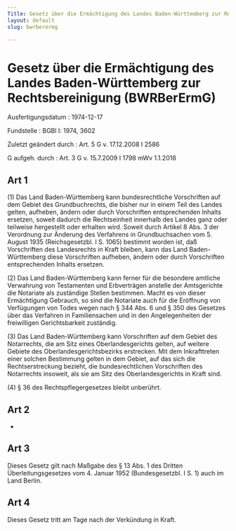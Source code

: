 ```yaml
---
Title: Gesetz über die Ermächtigung des Landes Baden-Württemberg zur Rechtsbereinigung
layout: default
slug: bwrberermg

---
```


# Gesetz über die Ermächtigung des Landes Baden-Württemberg zur Rechtsbereinigung (BWRBerErmG)

Ausfertigungsdatum
:   1974-12-17

Fundstelle
:   BGBl I: 1974, 3602

Zuletzt geändert durch
:   Art. 5 G v. 17.12.2008 I 2586

G aufgeh. durch
:   Art. 3 G v. 15.7.2009 I 1798 mWv 1.1.2018


## Art 1

(1) Das Land Baden-Württemberg kann bundesrechtliche Vorschriften auf
dem Gebiet des Grundbuchrechts, die bisher nur in einem Teil des
Landes gelten, aufheben, ändern oder durch Vorschriften entsprechenden
Inhalts ersetzen, soweit dadurch die Rechtseinheit innerhalb des
Landes ganz oder teilweise hergestellt oder erhalten wird. Soweit
durch Artikel 8 Abs. 3 der Verordnung zur Änderung des Verfahrens in
Grundbuchsachen vom 5. August 1935 (Reichsgesetzbl. I S. 1065)
bestimmt worden ist, daß Vorschriften des Landesrechts in Kraft
bleiben, kann das Land Baden-Württemberg diese Vorschriften aufheben,
ändern oder durch Vorschriften entsprechenden Inhalts ersetzen.

(2) Das Land Baden-Württemberg kann ferner für die besondere amtliche
Verwahrung von Testamenten und Erbverträgen anstelle der Amtsgerichte
die Notariate als zuständige Stellen bestimmen. Macht es von dieser
Ermächtigung Gebrauch, so sind die Notariate auch für die Eröffnung
von Verfügungen von Todes wegen nach § 344 Abs. 6 und § 350 des
Gesetzes über das Verfahren in Familiensachen und in den
Angelegenheiten der freiwilligen Gerichtsbarkeit zuständig.

(3) Das Land Baden-Württemberg kann Vorschriften auf dem Gebiet des
Notarrechts, die am Sitz eines Oberlandesgerichts gelten, auf weitere
Gebiete des Oberlandesgerichtsbezirks erstrecken. Mit dem
Inkrafttreten einer solchen Bestimmung gelten in dem Gebiet, auf das
sich die Rechtserstreckung bezieht, die bundesrechtlichen Vorschriften
des Notarrechts insoweit, als sie am Sitz des Oberlandesgerichts in
Kraft sind.

(4) § 36 des Rechtspflegergesetzes bleibt unberührt.


## Art 2

-


## Art 3

Dieses Gesetz gilt nach Maßgabe des § 13 Abs. 1 des Dritten
Überleitungsgesetzes vom 4. Januar 1952 (Bundesgesetzbl. I S. 1) auch
im Land Berlin.


## Art 4

Dieses Gesetz tritt am Tage nach der Verkündung in Kraft.

